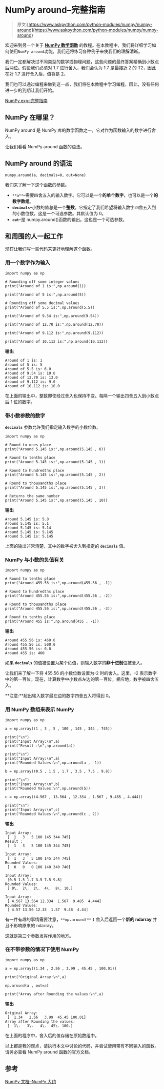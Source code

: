 # NumPy around–完整指南

> 原文:[https://www.askpython.com/python-modules/numpy/numpy-around](https://www.askpython.com/python-modules/numpy/numpy-around)

欢迎来到另一个关于 [**NumPy 数学函数**](https://www.askpython.com/python/numpy-trigonometric-functions) 的教程。在本教程中，我们将详细学习如何使用`NumPy around`功能，我们还将练习各种例子来使我们的理解清晰。

我们一定都解决过不同类型的数学或物理问题，这些问题的最终答案精确到小数点后两位。假设我们必须对 1.7 进行舍入，我们会认为 1.7 是最接近 2 的 T2，因此在对 1.7 进行舍入后，值将是 2。

我们也可以通过编程来做到这一点，我们将在本教程中学习编程。因此，没有任何进一步的到期让我们开始。

[NumPy exp–完整指南](https://www.askpython.com/python-modules/numpy/numpy-exp)

## NumPy 在哪里？

NumPy around 是 NumPy 库的数学函数之一，它对作为函数输入的数字进行舍入。

让我们看看 NumPy around 函数的语法。

## NumPy around 的语法

```
numpy.around(a, decimals=0, out=None)

```

我们来了解一下这个函数的参数。

*   `**a**`–需要四舍五入的输入数字。它可以是一个**的单个数字**，也可以是一个**的数字数组**。
*   **`decimals`**–小数的值总是一个**整数**。它指定了我们希望将输入数字四舍五入到的小数位数。这是一个可选参数。其默认值为 0。
*   **`out`**–是 numpy.around()函数的输出。这也是一个可选参数。

## 和周围的人一起工作

现在让我们写一些代码来更好地理解这个函数。

### 用一个数字作为输入

```
import numpy as np

# Rounding off some integer values
print("Around of 1 is:",np.around(1))

print("Around of 5 is:",np.around(5))

# Rounding off some decimal values
print("Around of 5.5 is:",np.around(5.5))

print("Around of 9.54 is:",np.around(9.54))

print("Around of 12.70 is:",np.around(12.70))

print("Around of 9.112 is:",np.around(9.112))

print("Around of 10.112 is:",np.around(10.112))

```

**输出**

```
Around of 1 is: 1
Around of 5 is: 5
Around of 5.5 is: 6.0
Around of 9.54 is: 10.0
Around of 12.70 is: 13.0
Around of 9.112 is: 9.0
Around of 10.112 is: 10.0

```

在上面的输出中，整数即使经过舍入也保持不变。每隔一个输出四舍五入到小数点后 1 位的数字。

### 带小数参数的数字

**`decimals`** 参数允许我们指定输入数字的小数位数。

```
import numpy as np

# Round to ones place
print("Around 5.145 is:",np.around(5.145 , 0))

# Round to tenths place
print("Around 5.145 is:",np.around(5.145 , 1))

# Round to hundredths place
print("Around 5.145 is:",np.around(5.145 , 2))

# Round to thousandths place
print("Around 5.145 is:",np.around(5.145 , 3))

# Returns the same number
print("Around 5.145 is:",np.around(5.145 , 10))

```

**输出**

```
Around 5.145 is: 5.0
Around 5.145 is: 5.1
Around 5.145 is: 5.14
Around 5.145 is: 5.145
Around 5.145 is: 5.145

```

上面的输出非常清楚，其中的数字被舍入到指定的 **`decimals`** 值。

### NumPy 与小数的负值有关

```
import numpy as np

# Round to tenths place
print("Around 455.56 is:",np.around(455.56 , -1))

# Round to hundredths place
print("Around 455.56 is:",np.around(455.56 , -2))

# Round to thousandths place
print("Around 455.56 is:",np.around(455.56 , -3))

# Round to tenths place    
print("Around 455 is:",np.around(455 , -1))

```

**输出**

```
Around 455.56 is: 460.0
Around 455.56 is: 500.0
Around 455.56 is: 0.0
Around 455 is: 460

```

如果 **`decimals`** 的值被设置为某个负值，则输入数字的**非十进制**位被舍入。

让我们来了解一下将 455.56 的小数位数设置为-2 时的舍入。这里，-2 表示数字中的第一百位。现在，计算数字中小数点左边的第一百位，相应地，数字被四舍五入。

**注意:**超出输入数字最左边的数字四舍五入将得到 0。

### 用 NumPy 数组来表示 NumPy

```
import numpy as np

a = np.array((1 , 3 , 5 , 100 , 145 , 344 , 745))

print("\n")
print("Input Array:\n",a)
print("Result :\n",np.around(a))

print("\n")
print("Input Array:\n",a)
print("Rounded Values:\n",np.around(a , -1))

b = np.array((0.5 , 1.5 , 1.7 , 3.5 , 7.5 , 9.8))

print("\n")
print("Input Array:\n",b)
print("Rounded Values:\n",np.around(b))

c = np.array((4.567 , 13.564 , 12.334 , 1.567 , 9.485 , 4.444))

print("\n")
print("Input Array:\n",c)
print("Rounded Values:\n",np.around(c , 2))

```

**输出**

```
Input Array:
 [  1   3   5 100 145 344 745]
Result :
 [  1   3   5 100 145 344 745]

Input Array:
 [  1   3   5 100 145 344 745]
Rounded Values:
 [  0   0   0 100 140 340 740]

Input Array:
 [0.5 1.5 1.7 3.5 7.5 9.8]
Rounded Values:
 [ 0\.  2\.  2\.  4\.  8\. 10.]

Input Array:
 [ 4.567 13.564 12.334  1.567  9.485  4.444]
Rounded Values:
 [ 4.57 13.56 12.33  1.57  9.48  4.44]

```

有一件有趣的事情需要注意，`**np.around(**` **`)`** 舍入后返回一个**新的 ndarray** 并且不影响原来的 ndarray。

这就是第三个参数发挥作用的地方。

### 在不带参数的情况下使用 NumPy

```
import numpy as np

a = np.array((1.34 , 2.56 , 3.99 , 45.45 , 100.01))

print("Original Array:\n",a)

np.around(a , out=a)

print("Array after Rounding the values:\n",a)

```

**输出**

```
Original Array:
 [  1.34   2.56   3.99  45.45 100.01]
Array after Rounding the values:
 [  1\.   3\.   4\.  45\. 100.]

```

在上面的程序中，舍入后的值存储在原始数组中。

以上都是我的观点，请执行本文中讨论的代码，并尝试使用带有不同输入的函数。请务必查看 NumPy around 函数的官方文档。

## 参考

[NumPy 文档–NumPy 大约](https://numpy.org/doc/stable/reference/generated/numpy.around.html)